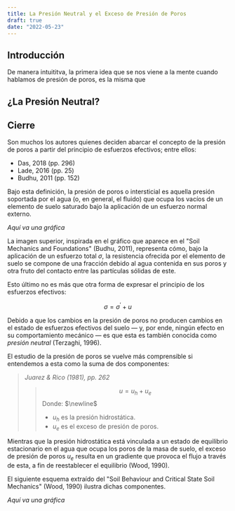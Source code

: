 ```yaml
---
title: La Presión Neutral y el Exceso de Presión de Poros
draft: true
date: "2022-05-23"
---
```


## Introducción

De manera intuititva, la primera idea que se nos viene a la mente cuando hablamos de presión de poros, es la misma que

## ¿La Presión Neutral?

## Cierre

Son muchos los autores quienes deciden abarcar el concepto de la presión de poros a partir del principio de esfuerzos efectivos; entre ellos:

* Das, 2018 (pp. 296)
* Lade, 2016 (pp. 25)
* Budhu, 2011 (pp. 152)

Bajo esta definición, la presión de poros o intersticial es aquella presión soportada por el agua (o, en general, el fluido) que ocupa los vacíos de un elemento de suelo saturado bajo la aplicación de un esfuerzo normal externo.

_Aquí va una gráfica_

La imagen superior, inspirada en el gráfico que aparece en el "Soil Mechanics and Foundations" (Budhu, 2011), representa cómo, bajo la aplicación de un esfuerzo total $\sigma$, la resistencia ofrecida por el elemento de suelo se compone de una fracción debido al agua contenida en sus poros y otra fruto del contacto entre las partículas sólidas de este.

Esto último no es más que otra forma de expresar el principio de los esfuerzos efectivos:

$$\sigma = \sigma^{\prime} + u$$

Debido a que los cambios en la presión de poros no producen cambios en el estado de esfuerzos efectivos del suelo — y, por ende, ningún efecto en su comportamiento mecánico — es que esta es también conocida como _presión neutral_ (Terzaghi, 1996).

El estudio de la presión de poros se vuelve más comprensible si entendemos a esta como la suma de dos componentes:

> *Juarez & Rico (1981), pp. 262*
>> $$u = u_h + u_e$$
>> Donde: $\newline$
>> * $u_h$ es la presión hidrostática.
>> * $u_e$ es el exceso de presión de poros.

Mientras que la presión hidrostática está vinculada a un estado de equilibrio estacionario en el agua que ocupa los poros de la masa de suelo, el exceso de presión de poros $u_e$ resulta en un gradiente que provoca el flujo a través de esta, a fin de reestablecer el equilibrio (Wood, 1990).

El siguiente esquema extraído del "Soil Behaviour and Critical State Soil Mechanics" (Wood, 1990) ilustra dichas componentes.

_Aquí va una gráfica_